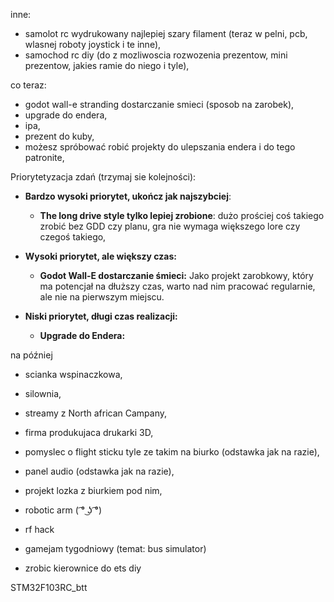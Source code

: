 

inne:
- samolot rc wydrukowany najlepiej szary filament (teraz w pelni, pcb, wlasnej roboty joystick i te inne),
- samochod rc diy (do z mozliwoscia rozwozenia prezentow, mini prezentow, jakies ramie do niego i tyle),

co teraz:
- godot wall-e stranding dostarczanie smieci (sposob na zarobek),
- upgrade do endera,
- ipa,
- prezent do kuby,
- możesz spróbować robić projekty do ulepszania endera i do tego patronite,

Priorytetyzacja zdań (trzymaj sie kolejności):
- **Bardzo wysoki priorytet, ukończ jak najszybciej**:
	- **The long drive style tylko lepiej zrobione**: dużo prościej coś takiego zrobić bez GDD czy planu, gra nie wymaga większego lore czy czegoś takiego,
	
- **Wysoki priorytet, ale większy czas:**
	- **Godot Wall-E dostarczanie śmieci:** Jako projekt zarobkowy, który ma potencjał na dłuższy czas, warto nad nim pracować regularnie, ale nie na pierwszym miejscu.
	
- **Niski priorytet, długi czas realizacji:**
	- **Upgrade do Endera:**



na później
- scianka wspinaczkowa,
- silownia,
- streamy z North african Campany,
- firma produkujaca drukarki 3D,

- pomyslec o flight sticku tyle ze takim na biurko (odstawka jak na razie),
- panel audio (odstawka jak na razie),
- projekt lozka z biurkiem pod nim,
- robotic arm ( ͡° ͜ʖ ͡°)
- rf hack
- gamejam tygodniowy (temat: bus simulator)
- zrobic kierownice do ets diy

STM32F103RC_btt